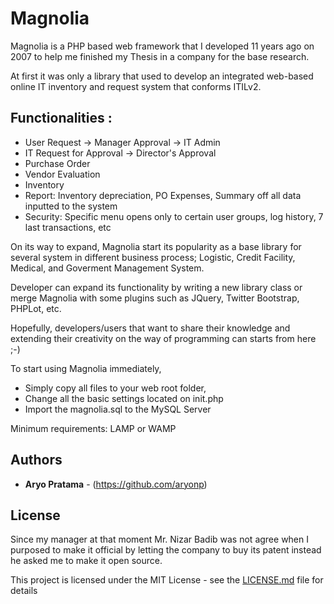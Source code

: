 # Magnolia

Magnolia is a PHP based web framework that I developed 11 years ago on 2007 to help me finished my Thesis in a company for the base research.

At first it was only a library that used to develop an integrated web-based online IT inventory and request system that conforms ITILv2.

## Functionalities :
- User Request -> Manager Approval -> IT Admin
- IT Request for Approval -> Director's Approval
- Purchase Order
- Vendor Evaluation
- Inventory
- Report: Inventory depreciation, PO Expenses, Summary off all data inputted to the system
- Security: Specific menu opens only to certain user groups, log history, 7 last transactions, etc

On its way to expand, Magnolia start its popularity as a base library for several system in different business process; Logistic, Credit Facility, Medical, and Goverment Management System.

Developer can expand its functionality by writing a new library class or merge Magnolia with some plugins such as JQuery, Twitter Bootstrap, PHPLot, etc.

Hopefully, developers/users that want to share their knowledge and extending their creativity on the way of programming can starts from here ;-)

To start using Magnolia immediately, <br/>
- Simply copy all files to your web root folder, <br/>
- Change all the basic settings located on init.php <br/>
- Import the magnolia.sql to the MySQL Server <br/>

Minimum requirements: LAMP or WAMP 

## Authors

* **Aryo Pratama** - (https://github.com/aryonp)

## License

Since my manager at that moment Mr. Nizar Badib was not agree when I purposed to make it official by letting the company to buy its patent instead he asked me to make it open source.

This project is licensed under the MIT License - see the [LICENSE.md](LICENSE.md) file for details
